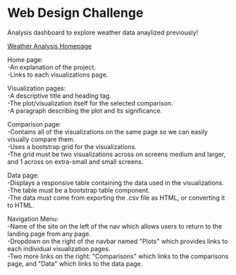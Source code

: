 # Web Design Challenge

Analysis dashboard to explore weather data anaylized previously!

[Weather Analysis Homepage](https://kblood86.github.io/Web_Design_Challenge/index.html)

Home page:  
-An explanation of the project.  
-Links to each visualizations page.

Visualization pages:  
-A descriptive title and heading tag.    
-The plot/visualization itself for the selected comparison.  
-A paragraph describing the plot and its significance.

Comparison page:  
-Contains all of the visualizations on the same page so we can easily visually compare them.  
-Uses a bootstrap grid for the visualizations.  
-The grid must be two visualizations across on screens medium and larger, and 1 across on extra-small and small screens.  

Data page:  
-Displays a responsive table containing the data used in the visualizations.  
-The table must be a bootstrap table component.  
-The data must come from exporting the .csv file as HTML, or converting it to HTML. 

Navigation Menu:  
-Name of the site on the left of the nav which allows users to return to the landing page from any page.  
-Dropdown on the right of the navbar named "Plots" which provides links to each individual visualization pages.  
-Two more links on the right: "Comparisons" which links to the comparisons page, and "Data" which links to the data page.  
